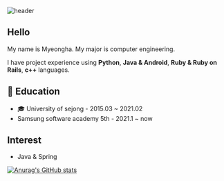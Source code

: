 
<!--
**SHINMH/SHINMH** is a ✨ _special_ ✨ repository because its `README.md` (this file) appears on your GitHub profile.

Here are some ideas to get you started:

- 🔭 I’m currently working on ...
- 🌱 I’m currently learning ...
- 👯 I’m looking to collaborate on ...
- 🤔 I’m looking for help with ...
- 💬 Ask me about ...
- 📫 How to reach me: ...
- 😄 Pronouns: ...
- ⚡ Fun fact: ...
-->
![header](https://capsule-render.vercel.app/api?type=wave&color=E3A6AE&height=300&section=header&text=Shin%20Myeongha&fontSize=90)

## Hello
My name is Myeongha. My major is computer engineering.

I have project experience using **Python**, **Java & Android**, **Ruby & Ruby on Rails**, **c++** languages. 

## :page_facing_up: Education
- :mortar_board: University of sejong - 2015.03 ~ 2021.02 
- Samsung software academy 5th - 2021.1 ~ now
## Interest
- Java & Spring 


[![Anurag's GitHub stats](https://github-readme-stats.vercel.app/api?username=shinmh&show_icons=true&title_color=ffffff&icon_color=2c3e50&text_color=ffffff&bg_color=0,e55d87,5fc3e4)](https://github.com/anuraghazra/github-readme-stats)
